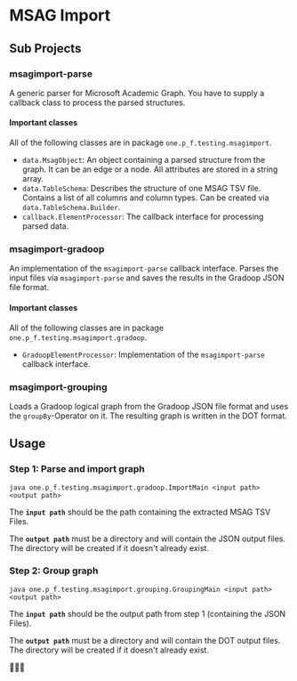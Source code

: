 # MSAG Import
## Sub Projects
### msagimport-parse
A generic parser for Microsoft Academic Graph. You have to supply a callback class to process the parsed structures.

#### Important classes
All of the following classes are in package `one.p_f.testing.msagimport`.
* `data.MsagObject`: An object containing a parsed structure from the graph. It can be an edge or a node. All attributes are stored in a string array.
* `data.TableSchema`: Describes the structure of one MSAG TSV file. Contains a list of all columns and column types. Can be created via `data.TableSchema.Builder`.
* `callback.ElementProcessor`: The callback interface for processing parsed data.

### msagimport-gradoop
An implementation of the `msagimport-parse` callback interface. Parses the input files via `msagimport-parse` and saves the results in the Gradoop JSON file format.

#### Important classes
All of the following classes are in package `one.p_f.testing.msagimport.gradoop`.
* `GradoopElementProcessor`: Implementation of the `msagimport-parse` callback interface.

### msagimport-grouping
Loads a Gradoop logical graph from the Gradoop JSON file format and uses the `groupBy`-Operator on it. The resulting graph is written in the DOT format.

## Usage
### Step 1: Parse and import graph
```
java one.p_f.testing.msagimport.gradoop.ImportMain <input path> <output path>
```
The **`input path`** should be the path containing the extracted MSAG TSV Files.

The **`output path`** must be a directory and will contain the JSON output files. The directory will be created if it doesn't already exist.

### Step 2: Group graph
```
java one.p_f.testing.msagimport.grouping.GroupingMain <input path> <output path>
```
The **`input path`** should be the output path from step 1 (containing the JSON Files).

The **`output path`** must be a directory and will contain the DOT output files. The directory will be created if it doesn't already exist.

:beer::beer::beer:

